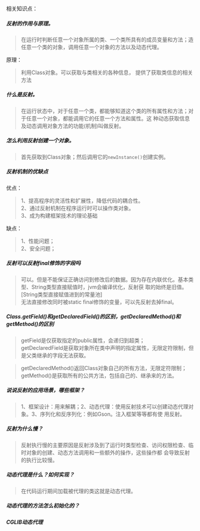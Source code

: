 
###

相关知识点：[](../../../java/反射.md)

##### 反射的作用与原理。
> 在运行时判断任意一个对象所属的类、一个类所具有的成员变量和方法；造任意一个类的对象，调用任意一个对象的方法以及动态代理。

原理：
> 利用Class对象。可以获取与类相关的各种信息， 提供了获取类信息的相关方法

##### 什么是反射。
> 在运行状态中，对于任意一个类，都能够知道这个类的所有属性和方法；对于任意一个对象，都能调用它的任意一个方法和属性。这
> 种动态获取信息及动态调用对象方法的功能(机制)叫做反射。

##### 怎么利用反射创建一个对象。
> 首先获取到Class对象；然后调用它的`newInstance()`创建实例。

##### 反射机制的优缺点
优点：
> 1、提高程序的灵活性和扩展性，降低代码的耦合性。   
2、通过反射机制在程序运行时可以操作类对象。   
3、成为构建框架技术的理论基础

缺点：
> 1、性能问题；    
> 2、安全问题；

##### 反射可以反射final修饰的字段吗
> 可以。但是不能保证正确访问到修改后的数据。因为存在内联优化。基本类型、String类型直接赋值时，jvm会编译优化，反射获
> 取的始终是旧值。[String类型直接赋值进到的常量池]    
> 无法直接修改同时被static final修饰的变量，可以先反射去掉final。

##### Class.getField()和getDeclaredField()的区别，getDeclaredMethod()和getMethod()的区别
> getField是仅获取指定的public属性，会递归到超类；   
> getDeclaredField是获取对象所在类中声明的指定属性，无限定符限制，但是父类继承的字段无法获取。

> getDeclaredMethod()返回Class对象自己的所有方法，无限定符限制；  
> getMethod()是获取所有的公共方法，包括自己的、继承来的方法。

##### 说说反射的应用场景，哪些框架？
> 1、框架设计：用来解耦；2、动态代理：使用反射技术可以创建动态代理对象。3、序列化和反序列化：例如Gson。注入框架等等都有使
> 用反射。

##### 反射为什么慢？
> 反射执行慢的主要原因是反射涉及到了运行时类型检查、访问权限检查、临时对象的创建、动态方法调用和一些额外的操作，这些操作都
> 会导致反射的执行比较慢。

##### 动态代理是什么？如何实现？
> 在代码运行期间加载被代理的类这就是动态代理。

##### 动态代理的方法怎么初始化的？
##### CGLIB动态代理